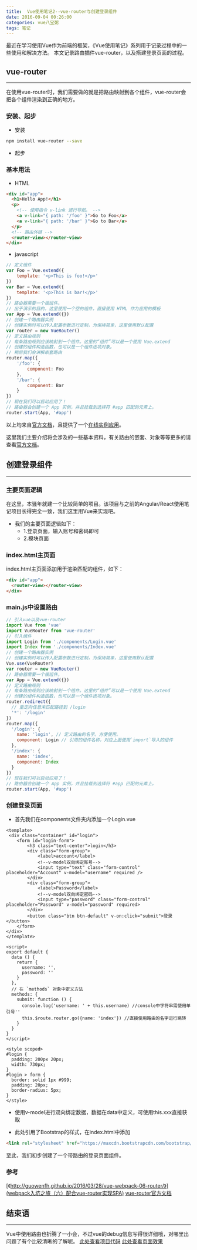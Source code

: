 ```yaml
---
title:  Vue使用笔记2--vue-router与创建登录组件
date: 2016-09-04 00:26:00
categories: vue八宝粥
tags: 笔记
---
```

最近在学习使用Vue作为前端的框架，《Vue使用笔记》系列用于记录过程中的一些使用和解决方法。
本文记录路由插件vue-router，以及搭建登录页面的过程。
<!--more-->

## vue-router
-----
在使用vue-router时，我们需要做的就是把路由映射到各个组件，vue-router会把各个组件渲染到正确的地方。

### 安装、起步
- 安装

``` bash
npm install vue-router --save
```

- 起步

### 基本用法
- HTML

``` html
<div id="app">
  <h1>Hello App!</h1>
  <p>
    <!-- 使用指令 v-link 进行导航。 -->
    <a v-link="{ path: '/foo' }">Go to Foo</a>
    <a v-link="{ path: '/bar' }">Go to Bar</a>
  </p>
  <!-- 路由外链 -->
  <router-view></router-view>
</div>
```

- javascript

``` javascript
// 定义组件
var Foo = Vue.extend({
    template: '<p>This is foo!</p>'
})
var Bar = Vue.extend({
    template: '<p>This is bar!</p>'
})
// 路由器需要一个根组件。
// 出于演示的目的，这里使用一个空的组件，直接使用 HTML 作为应用的模板
var App = Vue.extend({})
// 创建一个路由器实例
// 创建实例时可以传入配置参数进行定制，为保持简单，这里使用默认配置
var router = new VueRouter()
// 定义路由规则
// 每条路由规则应该映射到一个组件。这里的“组件”可以是一个使用 Vue.extend
// 创建的组件构造函数，也可以是一个组件选项对象。
// 稍后我们会讲解嵌套路由
router.map({
    '/foo': {
        component: Foo
    },
    '/bar': {
        component: Bar
    }
})
// 现在我们可以启动应用了！
// 路由器会创建一个 App 实例，并且挂载到选择符 #app 匹配的元素上。
router.start(App, '#app')
```

以上均来自[官方文档](http://router.vuejs.org/zh-cn/basic.html)，且提供了一个[在线实例应用](http://jsfiddle.net/yyx990803/xyu276sa/)。

这里我们主要介绍将会涉及的一些基本资料，有关路由的嵌套、对象等等更多的请查看[官方文档](http://router.vuejs.org/zh-cn/nested.html)。

## 创建登录组件
-----
### 主要页面逻辑
在这里，本骚年就建一个比较简单的项目。该项目与之前的Angular/React使用笔记项目长得完全一致，我们这里用Vue来实现吧。
- 我们的主要页面逻辑如下：
  - 1.登录页面，输入账号和密码即可
  - 2.模块页面

### index.html主页面
index.html主页面添加用于渲染匹配的组件，如下：
``` html
<div id="app">
  <router-view></router-view>
</div>
```

### main.js中设置路由
``` javascript
// 引入vue以及vue-router
import Vue from 'vue'
import VueRouter from 'vue-router'
// 引入组件
import Login from './components/Login.vue'
import Index from './components/Index.vue'
// 创建一个路由器实例
// 创建实例时可以传入配置参数进行定制，为保持简单，这里使用默认配置
Vue.use(VueRouter)
var router = new VueRouter()
// 路由器需要一个根组件。
var App = Vue.extend({})
// 定义路由规则
// 每条路由规则应该映射到一个组件。这里的“组件”可以是一个使用 Vue.extend
// 创建的组件构造函数，也可以是一个组件选项对象。
router.redirect({
  // 重定向任意未匹配路径到 /login
  '*': '/login'
})
router.map({
  '/login': {
    name: 'login', // 定义路由的名字。方便使用。
    component: Login // 引用的组件名称，对应上面使用`import`导入的组件
  },
  '/index': {
    name: 'index',
    component: Index
  }
})
// 现在我们可以启动应用了！
// 路由器会创建一个 App 实例，并且挂载到选择符 #app 匹配的元素上。
router.start(App, '#app')
```

### 创建登录页面
- 首先我们在components文件夹内添加一个Login.vue

``` vue
<template>
 <div class="container" id="login">
	<form id="login-form">
		<h3 class="text-center">login</h3>
		<div class="form-group">
			<label>account</label>
			<!--v-model双向绑定账号-->
			<input type="text" class="form-control" placeholder="Account" v-model="username" required />
		</div>
		<div class="form-group">
			<label>Password</label>
			<!--v-model双向绑定密码-->
			<input type="password" class="form-control" placeholder="Password" v-model="password" required>
		</div>
		<button class="btn btn-default" v-on:click="submit">登录</button>
	</form>
</div>
</template>

<script>
export default {
  data () {
    return {
      username: '',
      password: ''
    }
  },
  // 在 `methods` 对象中定义方法
  methods: {
    submit: function () {
      console.log('username: ' + this.username) //console中字符串需使用单引号''
      this.$route.router.go({name: 'index'}) //直接使用路由的名字进行跳转
    }
  }
}
</script>

<style scoped>
#login {
  padding: 200px 20px;
  width: 730px;
}
#login > form {
  border: solid 1px #999;
  padding: 20px;
  border-radius: 5px;
}
</style>
```

- 使用v-model进行双向绑定数据，数据在data中定义，可使用this.xxx直接获取

- 此处引用了Bootstrap的样式，在index.html中添加

``` html
<link rel="stylesheet" href="https://maxcdn.bootstrapcdn.com/bootstrap/latest/css/bootstrap.min.css">
```

至此，我们初步创建了一个带路由的登录页面组件。

### 参考
[《http://guowenfh.github.io/2016/03/28/vue-webpack-06-router/》](webpack入坑之旅（六）配合vue-router实现SPA)
[vue-router官方文档](http://router.vuejs.org/zh-cn/route.html)

## 结束语
-----
Vue中使用路由也折腾了一小会，不过vue的debug信息写得很详细哦，对哪里出问题了有个比较清晰的了解呢。
[此处查看项目代码](https://github.com/godbasin/godbasin.github.io/tree/blog-codes/vue-notes/2-create-login)
[此处查看页面效果](http://vue-notes.godbasin.com/2-create-login/index.html)
